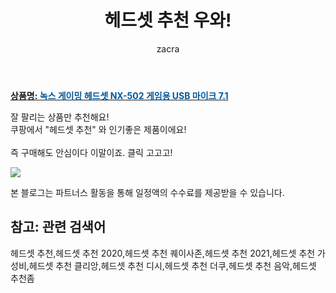 ﻿---
layout: post
title:  "헤드셋 추천 우와!"
author: zacra
categories: [ 아이템 ]
tags: [헤드셋 추천,헤드셋 추천 2020,헤드셋 추천 퀘이사존,헤드셋 추천 2021,헤드셋 추천 가성비,헤드셋 추천 클리앙,헤드셋 추천 디시,헤드셋 추천 더쿠,헤드셋 추천 음악,헤드셋 추천좀]
image: https://static.coupangcdn.com/image/vendor_inventory/8134/5074a045c5114c930652182f57175b815228188f77ba64e4677baaced151.jpg 
description: "쿠팡에서 헤드셋 추천 관련 상품으로 가장 잘팔리는 제품 중 하나라는 사실!!."
rating: 4.5
---

<a href="https://link.coupang.com/re/AFFSDP?lptag=AF8407795&pageKey=2171812598&itemId=3694462087&vendorItemId=71679768945&traceid=V0-153-3a1fe547e8b5f5ea"><b>상품명: <font color='#01579B'>녹스 게이밍 헤드셋 NX-502 게임용 USB 마이크 7.1</font></b></a>

잘 팔리는 상품만 추천해요!<br/>
쿠팡에서 "헤드셋 추천" 와 인기좋은 제품이에요!<br/><br/>
즉 구매해도 안심이다 이말이죠. 클릭 고고고! <br/>



<a href="https://link.coupang.com/re/AFFSDP?lptag=AF8407795&pageKey=2171812598&itemId=3694462087&vendorItemId=71679768945&traceid=V0-153-3a1fe547e8b5f5ea"><img src="https://thumbnail9.coupangcdn.com/thumbnails/remote/q89/image/vendor_inventory/cc84/7a7a2fcf169f8a775158845ac51f4bdb19199d906a1e376e799a8120705c.jpg"></a> 

본 블로그는 파트너스 활동을 통해 일정액의 수수료를 제공받을 수 있습니다.

## 참고: 관련 검색어    
헤드셋 추천,헤드셋 추천 2020,헤드셋 추천 퀘이사존,헤드셋 추천 2021,헤드셋 추천 가성비,헤드셋 추천 클리앙,헤드셋 추천 디시,헤드셋 추천 더쿠,헤드셋 추천 음악,헤드셋 추천좀